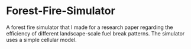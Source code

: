 # Forest-Fire-Simulator
A forest fire simulator that I made for a research paper regarding the efficiency of different landscape-scale fuel break patterns. 
The simulator uses a simple cellular model.
